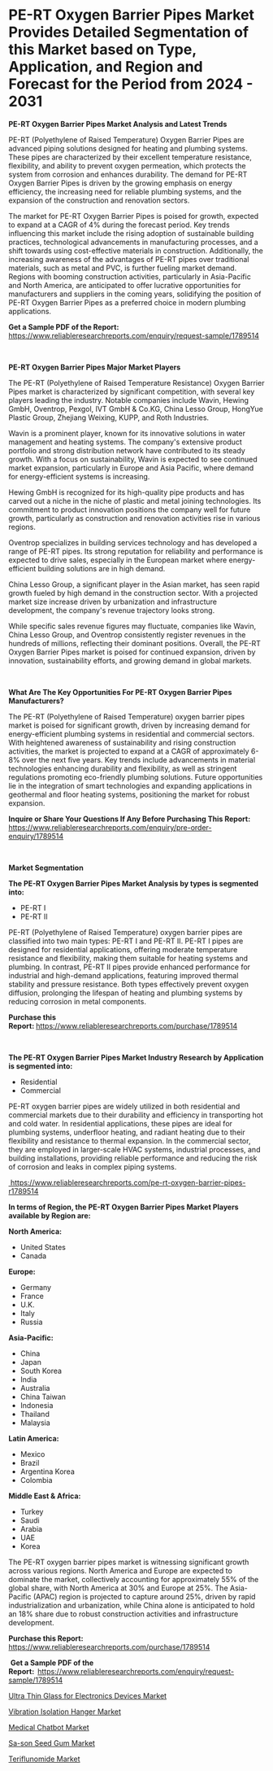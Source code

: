 <p><h1>PE-RT Oxygen Barrier Pipes Market Provides Detailed Segmentation of this Market based on Type, Application, and Region and Forecast for the Period from 2024 - 2031</h1></p><p><strong>PE-RT Oxygen Barrier Pipes Market Analysis and Latest Trends</strong></p>
<p><p>PE-RT (Polyethylene of Raised Temperature) Oxygen Barrier Pipes are advanced piping solutions designed for heating and plumbing systems. These pipes are characterized by their excellent temperature resistance, flexibility, and ability to prevent oxygen permeation, which protects the system from corrosion and enhances durability. The demand for PE-RT Oxygen Barrier Pipes is driven by the growing emphasis on energy efficiency, the increasing need for reliable plumbing systems, and the expansion of the construction and renovation sectors.</p><p>The market for PE-RT Oxygen Barrier Pipes is poised for growth, expected to expand at a CAGR of 4% during the forecast period. Key trends influencing this market include the rising adoption of sustainable building practices, technological advancements in manufacturing processes, and a shift towards using cost-effective materials in construction. Additionally, the increasing awareness of the advantages of PE-RT pipes over traditional materials, such as metal and PVC, is further fueling market demand. Regions with booming construction activities, particularly in Asia-Pacific and North America, are anticipated to offer lucrative opportunities for manufacturers and suppliers in the coming years, solidifying the position of PE-RT Oxygen Barrier Pipes as a preferred choice in modern plumbing applications.</p></p>
<p><strong>Get a Sample PDF of the Report:&nbsp;</strong> <a href="https://www.reliableresearchreports.com/enquiry/request-sample/1789514?utm_campaign=83&utm_medium=2&utm_source=Github&utm_content=ia&utm_term=18112024&utm_id=pe-rt-oxygen-barrier-pipes">https://www.reliableresearchreports.com/enquiry/request-sample/1789514</a></p>
<p>&nbsp;</p>
<p><strong>PE-RT Oxygen Barrier Pipes Major Market Players</strong></p>
<p><p>The PE-RT (Polyethylene of Raised Temperature Resistance) Oxygen Barrier Pipes market is characterized by significant competition, with several key players leading the industry. Notable companies include Wavin, Hewing GmbH, Oventrop, Pexgol, IVT GmbH & Co.KG, China Lesso Group, HongYue Plastic Group, Zhejiang Weixing, KUPP, and Roth Industries.</p><p>Wavin is a prominent player, known for its innovative solutions in water management and heating systems. The company's extensive product portfolio and strong distribution network have contributed to its steady growth. With a focus on sustainability, Wavin is expected to see continued market expansion, particularly in Europe and Asia Pacific, where demand for energy-efficient systems is increasing.</p><p>Hewing GmbH is recognized for its high-quality pipe products and has carved out a niche in the niche of plastic and metal joining technologies. Its commitment to product innovation positions the company well for future growth, particularly as construction and renovation activities rise in various regions.</p><p>Oventrop specializes in building services technology and has developed a range of PE-RT pipes. Its strong reputation for reliability and performance is expected to drive sales, especially in the European market where energy-efficient building solutions are in high demand.</p><p>China Lesso Group, a significant player in the Asian market, has seen rapid growth fueled by high demand in the construction sector. With a projected market size increase driven by urbanization and infrastructure development, the company's revenue trajectory looks strong.</p><p>While specific sales revenue figures may fluctuate, companies like Wavin, China Lesso Group, and Oventrop consistently register revenues in the hundreds of millions, reflecting their dominant positions. Overall, the PE-RT Oxygen Barrier Pipes market is poised for continued expansion, driven by innovation, sustainability efforts, and growing demand in global markets.</p></p>
<p>&nbsp;</p>
<p><strong>What Are The Key Opportunities For PE-RT Oxygen Barrier Pipes Manufacturers?</strong></p>
<p><p>The PE-RT (Polyethylene of Raised Temperature) oxygen barrier pipes market is poised for significant growth, driven by increasing demand for energy-efficient plumbing systems in residential and commercial sectors. With heightened awareness of sustainability and rising construction activities, the market is projected to expand at a CAGR of approximately 6-8% over the next five years. Key trends include advancements in material technologies enhancing durability and flexibility, as well as stringent regulations promoting eco-friendly plumbing solutions. Future opportunities lie in the integration of smart technologies and expanding applications in geothermal and floor heating systems, positioning the market for robust expansion.</p></p>
<p><strong>Inquire or Share Your Questions If Any Before Purchasing This Report:</strong> <a href="https://www.reliableresearchreports.com/enquiry/pre-order-enquiry/1789514?utm_campaign=83&utm_medium=2&utm_source=Github&utm_content=ia&utm_term=18112024&utm_id=pe-rt-oxygen-barrier-pipes">https://www.reliableresearchreports.com/enquiry/pre-order-enquiry/1789514</a></p>
<p>&nbsp;</p>
<p><strong>Market Segmentation</strong></p>
<p><strong>The PE-RT Oxygen Barrier Pipes Market Analysis by types is segmented into:</strong></p>
<p><ul><li>PE-RT Ⅰ</li><li>PE-RT Ⅱ</li></ul></p>
<p><p>PE-RT (Polyethylene of Raised Temperature) oxygen barrier pipes are classified into two main types: PE-RT I and PE-RT II. PE-RT I pipes are designed for residential applications, offering moderate temperature resistance and flexibility, making them suitable for heating systems and plumbing. In contrast, PE-RT II pipes provide enhanced performance for industrial and high-demand applications, featuring improved thermal stability and pressure resistance. Both types effectively prevent oxygen diffusion, prolonging the lifespan of heating and plumbing systems by reducing corrosion in metal components.</p></p>
<p><strong>Purchase this Report:&nbsp;</strong><a href="https://www.reliableresearchreports.com/purchase/1789514?utm_campaign=83&utm_medium=2&utm_source=Github&utm_content=ia&utm_term=18112024&utm_id=pe-rt-oxygen-barrier-pipes">https://www.reliableresearchreports.com/purchase/1789514</a></p>
<p>&nbsp;</p>
<p><strong>The PE-RT Oxygen Barrier Pipes Market Industry Research by Application is segmented into:</strong></p>
<p><ul><li>Residential</li><li>Commercial</li></ul></p>
<p><p>PE-RT oxygen barrier pipes are widely utilized in both residential and commercial markets due to their durability and efficiency in transporting hot and cold water. In residential applications, these pipes are ideal for plumbing systems, underfloor heating, and radiant heating due to their flexibility and resistance to thermal expansion. In the commercial sector, they are employed in larger-scale HVAC systems, industrial processes, and building installations, providing reliable performance and reducing the risk of corrosion and leaks in complex piping systems.</p></p>
<p><a href="https://www.reliableresearchreports.com/pe-rt-oxygen-barrier-pipes-r1789514?utm_campaign=83&utm_medium=2&utm_source=Github&utm_content=ia&utm_term=18112024&utm_id=pe-rt-oxygen-barrier-pipes">&nbsp;https://www.reliableresearchreports.com/pe-rt-oxygen-barrier-pipes-r1789514</a></p>
<p><strong>In terms of Region, the PE-RT Oxygen Barrier Pipes Market Players available by Region are:</strong></p>
<p>
    <p> <strong> North America: </strong>
        <ul>
            <li>United States</li>
            <li>Canada</li>
        </ul>
        </p> 
    <p> <strong> Europe: </strong>
        <ul>
            <li>Germany</li>
            <li>France</li>
            <li>U.K.</li>
            <li>Italy</li>
            <li>Russia</li>
        </ul>
        </p> 
    <p> <strong> Asia-Pacific: </strong>
        <ul>
            <li>China</li>
            <li>Japan</li>
            <li>South Korea</li>
            <li>India</li>
            <li>Australia</li>
            <li>China Taiwan</li>
            <li>Indonesia</li>
            <li>Thailand</li>
            <li>Malaysia</li>
        </ul>
        </p> 
    <p> <strong> Latin America: </strong>
        <ul>
            <li>Mexico</li>
            <li>Brazil</li>
            <li>Argentina Korea</li>
            <li>Colombia</li>
        </ul>
        </p> 
    <p> <strong> Middle East & Africa: </strong>
        <ul>
            <li>Turkey</li>
            <li>Saudi</li>
            <li>Arabia</li>
            <li>UAE</li>
            <li>Korea</li>
        </ul>
    </p>
    </p>
<p><p>The PE-RT oxygen barrier pipes market is witnessing significant growth across various regions. North America and Europe are expected to dominate the market, collectively accounting for approximately 55% of the global share, with North America at 30% and Europe at 25%. The Asia-Pacific (APAC) region is projected to capture around 25%, driven by rapid industrialization and urbanization, while China alone is anticipated to hold an 18% share due to robust construction activities and infrastructure development.</p></p>
<p><strong>Purchase this Report: </strong><a href="https://www.reliableresearchreports.com/purchase/1789514?utm_campaign=83&utm_medium=2&utm_source=Github&utm_content=ia&utm_term=18112024&utm_id=pe-rt-oxygen-barrier-pipes">https://www.reliableresearchreports.com/purchase/1789514</a></p>
<p>&nbsp;<strong>Get a Sample PDF of the Report:&nbsp;&nbsp;</strong><a href="https://www.reliableresearchreports.com/enquiry/request-sample/1789514?utm_campaign=83&utm_medium=2&utm_source=Github&utm_content=ia&utm_term=18112024&utm_id=pe-rt-oxygen-barrier-pipes">https://www.reliableresearchreports.com/enquiry/request-sample/1789514</a></p>
<p><strong></strong></p>
<p><p><a href="https://github.com/dringals/Market-Research-Report-List-6/blob/main/ultra-thin-glass-for-electronics-devices-market.md?utm_campaign=83&utm_medium=2&utm_source=Github&utm_content=ia&utm_term=18112024&utm_id=pe-rt-oxygen-barrier-pipes">Ultra Thin Glass for Electronics Devices Market</a></p><p><a href="https://www.linkedin.com/pulse/vibration-isolation-hanger-market-outlook-complete-industry-4gawe?utm_campaign=83&utm_medium=2&utm_source=Github&utm_content=ia&utm_term=18112024&utm_id=pe-rt-oxygen-barrier-pipes">Vibration Isolation Hanger Market</a></p><p><a href="https://issuu.com/reportprime-2/docs/medical-chatbot-market-size-2030.pp_7abc09485ee283?utm_campaign=83&utm_medium=2&utm_source=Github&utm_content=ia&utm_term=18112024&utm_id=pe-rt-oxygen-barrier-pipes">Medical Chatbot Market</a></p><p><a href="https://github.com/mharielmesa/Market-Research-Report-List-5/blob/main/sa-son-seed-gum-market.md?utm_campaign=83&utm_medium=2&utm_source=Github&utm_content=ia&utm_term=18112024&utm_id=pe-rt-oxygen-barrier-pipes">Sa-son Seed Gum Market</a></p><p><a href="https://issuu.com/reportprime-2/docs/teriflunomide-market-size-2030.pptx_25f50e648dc9b4?utm_campaign=83&utm_medium=2&utm_source=Github&utm_content=ia&utm_term=18112024&utm_id=pe-rt-oxygen-barrier-pipes">Teriflunomide Market</a></p></p>